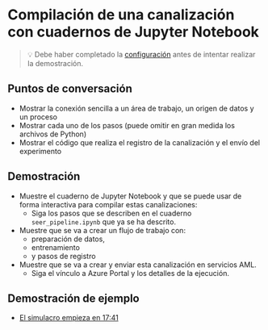 # <a name="build-a-pipeline-with-jupyter-notebooks"></a>Compilación de una canalización con cuadernos de Jupyter Notebook

> 💡 Debe haber completado la [configuración](../DEMO.md) antes de intentar realizar la demostración.

## <a name="talking-points"></a>Puntos de conversación

* Mostrar la conexión sencilla a un área de trabajo, un origen de datos y un proceso
* Mostrar cada uno de los pasos (puede omitir en gran medida los archivos de Python)
* Mostrar el código que realiza el registro de la canalización y el envío del experimento

## <a name="demo"></a>Demostración

* Muestre el cuaderno de Jupyter Notebook y que se puede usar de forma interactiva para compilar estas canalizaciones:
  * Siga los pasos que se describen en el cuaderno `seer_pipeline.ipynb` que ya se ha descrito.
* Muestre que se va a crear un flujo de trabajo con:
  * preparación de datos,
  * entrenamiento
  * y pasos de registro
* Muestre que se va a crear y enviar esta canalización en servicios AML.
  * Siga el vínculo a Azure Portal y los detalles de la ejecución.

## <a name="example-demo"></a>Demostración de ejemplo

* [El simulacro empieza en 17:41](https://youtu.be/UgM8_4fAni8?t=1061)
